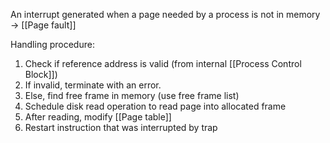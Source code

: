 An interrupt generated when a page needed by a process is not in memory -> [[Page fault]]

Handling procedure:
1. Check if reference address is valid (from internal [[Process Control Block]])
2. If invalid, terminate with an error.
3. Else, find free frame in memory (use free frame list)
4. Schedule disk read operation to read page into allocated frame
5. After reading, modify [[Page table]]
6. Restart instruction that was interrupted by trap
